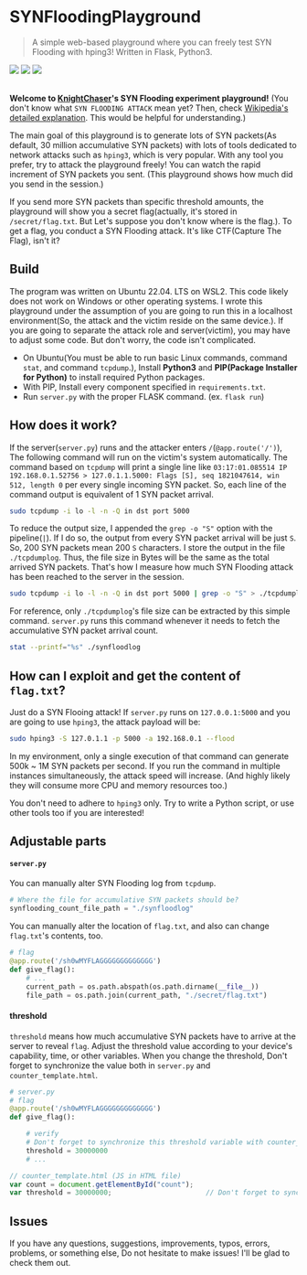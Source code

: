 # SYNFloodingPlayground
> A simple web-based playground where you can freely test SYN Flooding with hping3! Written in Flask, Python3.
<span>
    <img src="https://img.shields.io/badge/Python-FFD43B?style=for-the-badge&logo=python&logoColor=blue">
    <img src="https://img.shields.io/badge/Flask-000000?style=for-the-badge&logo=flask&logoColor=white">
    <img src="https://img.shields.io/badge/Ubuntu-E95420?style=for-the-badge&logo=ubuntu&logoColor=white">
</span>
<br>
<br>

 **Welcome to [KnightChaser](https://github.com/KnightChaser)'s SYN Flooding experiment playground!** (You don't know what `SYN FLOODING ATTACK` mean yet? Then, check [Wikipedia's detailed explanation](https://en.wikipedia.org/wiki/SYN_flood). This would be helpful for understanding.)

 The main goal of this playground is to generate lots of SYN packets(As default, 30 million accumulative SYN packets) with lots of tools dedicated to network attacks such as `hping3`, which is very popular. With any tool you prefer, try to attack the playground freely! You can watch the rapid increment of SYN packets you sent. (This playground shows how much did you send in the session.)

 If you send more SYN packets than specific threshold amounts, the playground will show you a secret flag(actually, it's stored in `/secret/flag.txt`. But Let's suppose you don't know where is the flag.). To get a flag, you conduct a SYN Flooding attack. It's like CTF(Capture The Flag), isn't it?


## Build

 The program was written on Ubuntu 22.04. LTS on WSL2. This code likely does not work on Windows or other operating systems. I wrote this playground under the assumption of you are going to run this in a localhost environment(So, the attack and the victim reside on the same device.). If you are going to separate the attack role and server(victim), you may have to adjust some code. But don't worry, the code isn't complicated.

- On Ubuntu(You must be able to run basic Linux commands, command `stat`, and command `tcpdump`.), Install **Python3** and **PIP(Package Installer for Python)** to install required Python packages.
- With PIP, Install every component specified in `requirements.txt`.
- Run `server.py` with the proper FLASK command. (ex. `flask run`)

## How does it work?

 If the server(`server.py`) runs and the attacker enters `/`(`@app.route('/')`), The following command will run on the victim's system automatically. The command based on `tcpdump` will print a single line like `03:17:01.085514 IP 192.168.0.1.52756 > 127.0.1.1.5000: Flags [S], seq 1821047614, win 512, length 0` per every single incoming SYN packet. So, each line of the command output is equivalent of 1 SYN packet arrival. 
```sh
sudo tcpdump -i lo -l -n -Q in dst port 5000
```

 To reduce the output size, I appended the `grep -o "S"` option with the pipeline(`|`). If I do so, the output from every SYN packet arrival will be just `S`. So, 200 SYN packets mean 200 `S` characters. I store the output in the file `./tcpdumplog`. Thus, the file size in Bytes will be the same as the total arrived SYN packets. That's how I measure how much SYN Flooding attack has been reached to the server in the session.
```sh
sudo tcpdump -i lo -l -n -Q in dst port 5000 | grep -o "S" > ./tcpdumplog
```

 For reference, only `./tcpdumplog`'s file size can be extracted by this simple command. `server.py` runs this command whenever it needs to fetch the accumulative SYN packet arrival count.
```sh
stat --printf="%s" ./synfloodlog
```

## How can I exploit and get the content of `flag.txt`?

 Just do a SYN Flooing attack! If `server.py` runs on `127.0.0.1:5000` and you are going to use `hping3`, the attack payload will be:
```sh
sudo hping3 -S 127.0.1.1 -p 5000 -a 192.168.0.1 --flood
```
 In my environment, only a single execution of that command can generate 500k ~ 1M SYN packets per second. If you run the command in multiple instances simultaneously, the attack speed will increase. (And highly likely they will consume more CPU and memory resources too.)

 You don't need to adhere to `hping3` only. Try to write a Python script, or use other tools too if you are interested!

## Adjustable parts

#### `server.py`
You can manually alter SYN Flooding log from `tcpdump`.
```py
# Where the file for accumulative SYN packets should be?
synflooding_count_file_path = "./synfloodlog"
```

You can manually alter the location of `flag.txt`, and also can change `flag.txt`'s contents, too.
```py
# flag
@app.route('/sh0wMYFLAGGGGGGGGGGGGG')
def give_flag():
    # ...
    current_path = os.path.abspath(os.path.dirname(__file__))
    file_path = os.path.join(current_path, "./secret/flag.txt")
```

#### threshold
`threshold` means how much accumulative SYN packets have to arrive at the server to reveal `flag`. Adjust the threshold value according to your device's capability, time, or other variables. When you change the threshold, Don't forget to synchronize the value both in `server.py` and `counter_template.html`.
```py
# server.py
# flag
@app.route('/sh0wMYFLAGGGGGGGGGGGGG')
def give_flag():

    # verify
    # Don't forget to synchronize this threshold variable with counter_template.js's!!
    threshold = 30000000
    # ...
```
```js
// counter_template.html (JS in HTML file)
var count = document.getElementById("count");
var threshold = 30000000;                       // Don't forget to synchronize this threshold variable with server.py's!!
```

## Issues

If you have any questions, suggestions, improvements, typos, errors, problems, or something else, Do not hesitate to make issues! I'll be glad to check them out.
